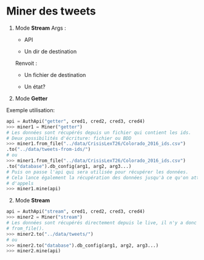 # Miner des tweets

1. Mode **Stream**
   Args :
   
   - API
   
   - Un dir de destination
   
   Renvoit :
   
   - Un fichier de destination
   
   - Un état?

1. Mode **Getter**

Exemple utilisation: 

```py
api = AuthApi("getter", cred1, cred2, cred3, cred4)
>>> miner1 = Miner("getter")
# Les données sont récupérés depuis un fichier qui contient les ids.
# Deux possibilités d'écriture: fichier ou BDD
>>> miner1.from_file("../data/CrisisLexT26/Colorado_2016_ids.csv")
.to("../data/tweets-from-ids/")
# ou
>>> miner1.from_file("../data/CrisisLexT26/Colorado_2016_ids.csv")
.to("database").db_config(arg1, arg2, arg3...)
# Puis on passe l'api qui sera utilisée pour récupérer les données.
# Cela lance également la récupération des données jusqu'à ce qu'on atteigne la limite
# d'appels
>>> miner1.mine(api)
```

2. Mode **Stream**
```py
api = AuthApi("stream", cred1, cred2, cred3, cred4)
>>> miner2 = Miner("stream")
# Les données sont récupérés directement depuis le live, il n'y a donc pas de méthode
# from_file().
>>> miner2.to("../data/tweets/")
# ou 
>>> miner2.to("database").db_config(arg1, arg2, arg3...)
>>> miner2.mine(api)
```